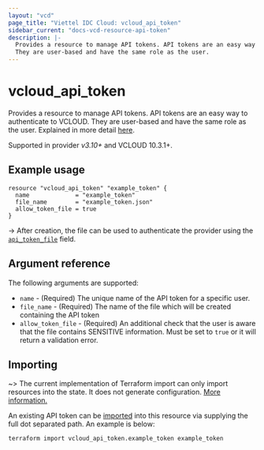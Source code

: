```yaml
---
layout: "vcd"
page_title: "Viettel IDC Cloud: vcloud_api_token"
sidebar_current: "docs-vcd-resource-api-token"
description: |-
  Provides a resource to manage API tokens. API tokens are an easy way to authenticate to VCLOUD. 
  They are user-based and have the same role as the user.
---
```


# vcloud\_api\_token 

Provides a resource to manage API tokens. API tokens are an easy way to authenticate to VCLOUD. 
They are user-based and have the same role as the user. Explained in more detail [here][api-tokens].

Supported in provider *v3.10+* and VCLOUD 10.3.1+.

## Example usage

```hcl
resource "vcloud_api_token" "example_token" {
  name             = "example_token"
  file_name        = "example_token.json"
  allow_token_file = true
}
```

-> After creation, the file can be used to authenticate the provider using the [`api_token_file`][provider-api-token-file] field.

## Argument reference

The following arguments are supported:

* `name` - (Required) The unique name of the API token for a specific user.
* `file_name` - (Required) The name of the file which will be created containing the API token
* `allow_token_file` - (Required) An additional check that the user is aware that the file contains
  SENSITIVE information. Must be set to `true` or it will return a validation error.

## Importing

~> The current implementation of Terraform import can only import resources into the state.
It does not generate configuration. [More information.][docs-import]

An existing API token can be [imported][docs-import] into this resource via supplying
the full dot separated path. An example is below:

```
terraform import vcloud_api_token.example_token example_token
```

[api-tokens]: https://blogs.vmware.com/cloudprovider/2022/03/cloud-director-api-token.html
[docs-import]: https://www.terraform.io/docs/import/
[provider-api-token-file]: /providers/terraform-viettelidc/vcloud/latest/docs#api_token_file
